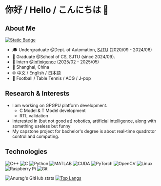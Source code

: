 # 你好 / Hello / こんにちは 👋

## About Me
[![Static Badge](https://img.shields.io/badge/blog-%40LeightonWang-blue)](https://leightonwang.github.io)
- 🎓 Undergraduate @Dept. of Automation, [SJTU](https://en.sjtu.edu.cn/) (2020/09 - 2024/06)
- 🔭 Graduate @School of CS, SJTU (since 2024/09).
- 💼 Intern @[Infinigence](https://github.com/infinigence) (2025/02 - 2025/05)
- 📍 Shanghai, China
- 🌐 中文 / English / 日本語
- 🎪 Football / Table Tennis / ACG / J-pop

## Research & Interests
- I am working on GPGPU platform development.
  - C Model & T Model development
  - RTL validation
- Interested in (but not good at) robotics, artificial intelligence, along with something useless but funny
- My capstone project for bachelor's degree is about real-time quadrotor control and computing.

## Technologies
![C++](https://img.shields.io/static/v1?style=for-the-badge&message=C%2B%2B&color=00599C&logo=C%2B%2B&logoColor=FFFFFF&label=)
![C](https://img.shields.io/badge/c-%2300599C.svg?style=for-the-badge&logo=c&logoColor=white)
![Python](https://img.shields.io/static/v1?style=for-the-badge&message=Python&color=3776AB&logo=Python&logoColor=FFFFFF&label=)
![MATLAB](https://img.shields.io/static/v1?style=for-the-badge&message=MATLAB&color=0076A8&logo=MATLAB&logoColor=FFFFFF&label=)
![CUDA](https://img.shields.io/badge/cuda-000000.svg?style=for-the-badge&logo=nVIDIA&logoColor=green)
![PyTorch](https://img.shields.io/static/v1?style=for-the-badge&message=PyTorch&color=EE4C2C&logo=PyTorch&logoColor=FFFFFF&label=)
![OpenCV](https://img.shields.io/static/v1?style=for-the-badge&message=OpenCV&color=5C3EE8&logo=OpenCV&logoColor=FFFFFF&label=)
![Linux](https://img.shields.io/badge/Linux-FCC624?style=for-the-badge&logo=linux&logoColor=black)
![Raspberry Pi](https://img.shields.io/badge/-Raspberry_Pi-C51A4A?style=for-the-badge&logo=Raspberry-Pi)
![Git](https://img.shields.io/badge/git-%23F05033.svg?style=for-the-badge&logo=git&logoColor=white)


   ![Anurag's GitHub stats](https://github-readme-stats.vercel.app/api?username=leightonwang\&hide=contribs)
  [![Top Langs](https://github-readme-stats.vercel.app/api/top-langs/?username=LeightonWang&layout=compact&hide=html,tex,ruby,shell)](https://github.com/anuraghazra/github-readme-stats)
 



